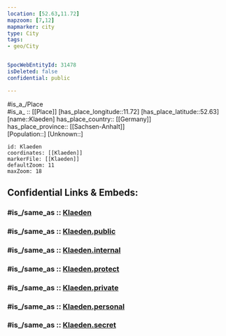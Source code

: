 ```yaml
---
location: [52.63,11.72] 
mapzoom: [7,12] 
mapmarker: city 
type: City
tags:
- geo/City


SpocWebEntityId: 31478
isDeleted: false
confidential: public

---
```

#is_a_/Place  
#is_a_ :: [[Place]] 
[has_place_longitude::11.72] 
[has_place_latitude::52.63] 
[name::Klaeden] 
has_place_country:: [[Germany]]  
has_place_province:: [[Sachsen-Anhalt]]  
[Population::] 
[Unknown::] 


```leaflet
id: Klaeden
coordinates: [[Klaeden]] 
markerFile: [[Klaeden]] 
defaultZoom: 11 
maxZoom: 18
```


## Confidential Links & Embeds: 

### #is_/same_as :: [Klaeden](/_Standards/Earth/Continent/Europe/Europe~Central/Germany/Germany~East/Sachsen-Anhalt/counties~SA/Stendal/cities~Stendal/Bismark~Altmark/City/Klaeden.md) 

### #is_/same_as :: [Klaeden.public](/_public/Earth/Continent/Europe/Europe~Central/Germany/Germany~East/Sachsen-Anhalt/counties~SA/Stendal/cities~Stendal/Bismark~Altmark/City/Klaeden.public.md) 

### #is_/same_as :: [Klaeden.internal](/_internal/Earth/Continent/Europe/Europe~Central/Germany/Germany~East/Sachsen-Anhalt/counties~SA/Stendal/cities~Stendal/Bismark~Altmark/City/Klaeden.internal.md) 

### #is_/same_as :: [Klaeden.protect](/_protect/Earth/Continent/Europe/Europe~Central/Germany/Germany~East/Sachsen-Anhalt/counties~SA/Stendal/cities~Stendal/Bismark~Altmark/City/Klaeden.protect.md) 

### #is_/same_as :: [Klaeden.private](/_private/Earth/Continent/Europe/Europe~Central/Germany/Germany~East/Sachsen-Anhalt/counties~SA/Stendal/cities~Stendal/Bismark~Altmark/City/Klaeden.private.md) 

### #is_/same_as :: [Klaeden.personal](/_personal/Earth/Continent/Europe/Europe~Central/Germany/Germany~East/Sachsen-Anhalt/counties~SA/Stendal/cities~Stendal/Bismark~Altmark/City/Klaeden.personal.md) 

### #is_/same_as :: [Klaeden.secret](/_secret/Earth/Continent/Europe/Europe~Central/Germany/Germany~East/Sachsen-Anhalt/counties~SA/Stendal/cities~Stendal/Bismark~Altmark/City/Klaeden.secret.md)

